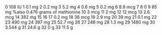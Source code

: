 0 108 IU
1 0.1 mg
2 0.2 mg
3 5.2 mg
4 0.6 mg
5 0.2 mg
6 8.9 mcg
7 
8 0
9 85 mg %also 0.476 grams of methionine
10 3 mcg
11 2 mg
12 12 mcg
13 2.6 mcg
14 382 mg
15 
16 
17 0.2 mg
18 38 mcg 
19 2.9 mg
20 39 mg
21 0.1 mg
22 
23 490 mg
24 397 mg
25 52.7 mg
26 
27 246 mg
28 1.3 mg
29 1480 mg
30 3.544 g
31 24.6 g
32 0 g
33 11.5 g
